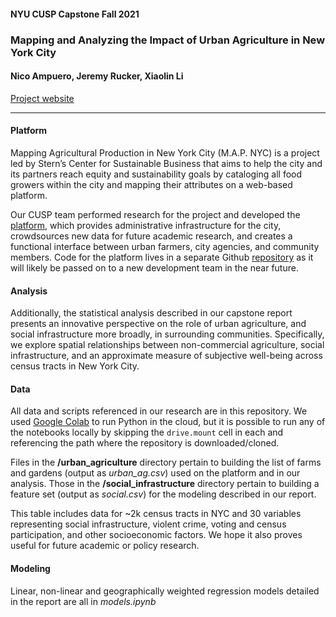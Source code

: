 #### NYU CUSP Capstone Fall 2021
### Mapping and Analyzing the Impact of Urban Agriculture in New York City
#### Nico Ampuero, Jeremy Rucker, Xiaolin Li

[Project website](https://ampu3ro.wixsite.com/mapnyc)

----

#### Platform
Mapping Agricultural Production in New York City (M.A.P. NYC) is a project led by Stern’s Center for Sustainable Business that aims to help the city and its partners reach equity and sustainability goals by cataloging all food growers within the city and mapping their attributes on a web-based platform. 

Our CUSP team performed research for the project and developed the [platform](https://mapnyc.herokuapp.com/), which provides administrative infrastructure for the city, crowdsources new data for future academic research, and creates a functional interface between urban farmers, city agencies, and community members. Code for the platform lives in a separate Github [repository](https://github.com/ampu3ro/mapnyc) as it will likely be passed on to a new development team in the near future.

#### Analysis
Additionally, the statistical analysis described in our capstone report presents an innovative perspective on the role of urban agriculture, and social infrastructure more broadly, in surrounding communities. Specifically, we explore spatial relationships between non-commercial agriculture, social infrastructure, and an approximate measure of subjective well-being across census tracts in New York City.


#### Data
All data and scripts referenced in our research are in this repository. We used [Google Colab](https://colab.research.google.com/?utm_source=scs-index) to run Python in the cloud, but it is possible to run any of the notebooks locally by skipping the `drive.mount` cell in each and referencing the path where the repository is downloaded/cloned. 

Files in the **/urban_agriculture** directory pertain to building the list of farms and gardens (output as _urban_ag.csv_) used on the platform and in our analysis. Those in the **/social_infrastructure** directory pertain to building a feature set (output as _social.csv_) for the modeling described in our report. 

This table includes data for ~2k census tracts in NYC and 30 variables representing social infrastructure, violent crime, voting and census participation, and other socioeconomic factors. We hope it also proves useful for future academic or policy research.

#### Modeling
Linear, non-linear and geographically weighted regression models detailed in the report are all in _models.ipynb_
